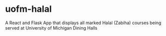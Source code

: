 # uofm-halal
A React and Flask App that displays all marked Halal (Zabiha) courses being served at University of Michigan Dining Halls
